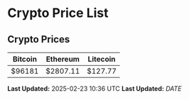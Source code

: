 # Crypto Price List

## Crypto Prices
| Bitcoin | Ethereum | Litecoin |
| ------- | -------- | -------- |
| $96181 | $2807.11 | $127.77 |
**Last Updated:** 2025-02-23 10:36 UTC
**Last Updated:** $DATE$
